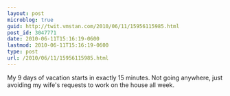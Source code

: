 ```yaml
---
layout: post
microblog: true
guid: http://twit.vmstan.com/2010/06/11/15956115985.html
post_id: 3047771
date: 2010-06-11T15:16:19-0600
lastmod: 2010-06-11T15:16:19-0600
type: post
url: /2010/06/11/15956115985.html
---
```

My 9 days of vacation starts in exactly 15 minutes. Not going anywhere, just avoiding my wife's requests to work on the house all week.
